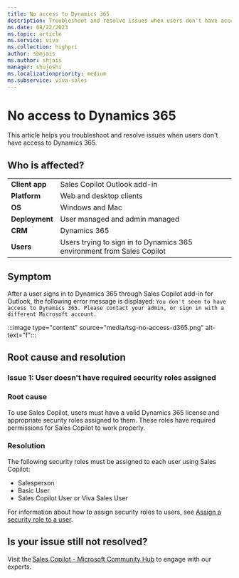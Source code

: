 ```yaml
---
title: No access to Dynamics 365
description: Troubleshoot and resolve issues when users don't have access to Dynamics 365.
ms.date: 08/22/2023
ms.topic: article
ms.service: viva
ms.collection: highpri
author: sbmjais
ms.author: shjais
manager: shujoshi
ms.localizationpriority: medium
ms.subservice: viva-sales
---
```


# No access to Dynamics 365

This article helps you troubleshoot and resolve issues when users don't have access to Dynamics 365.

## Who is affected?

|  |  |
|---------|---------|
|**Client app**     |  Sales Copilot Outlook add-in        |
|**Platform**     | Web and desktop clients         |
|**OS**     | Windows and Mac         |
|**Deployment**     | User managed and admin managed       |
|**CRM**     | Dynamics 365      |
|**Users**     | Users trying to sign in to Dynamics 365 environment from Sales Copilot |

## Symptom

After a user signs in to Dynamics 365 through Sales Copilot add-in for Outlook, the following error message is displayed: `You don't seem to have access to Dynamics 365. Please contact your admin, or sign in with a different Microsoft account.`

:::image type="content" source="media/tsg-no-access-d365.png" alt-text="f":::

## Root cause and resolution

### Issue 1: User doesn't have required security roles assigned

### Root cause

To use Sales Copilot, users must have a valid Dynamics 365 license and appropriate security roles assigned to them. These roles have required permissions for Sales Copilot to work properly.

### Resolution

The following security roles must be assigned to each user using Sales Copilot:

- Salesperson
- Basic User
- Sales Copilot User or Viva Sales User

For information about how to assign security roles to users, see [Assign a security role to a user](/power-platform/admin/assign-security-roles).

## Is your issue still not resolved?

Visit the [Sales Copilot - Microsoft Community Hub](https://techcommunity.microsoft.com/t5/viva-sales/bd-p/VivaSales) to engage with our experts.